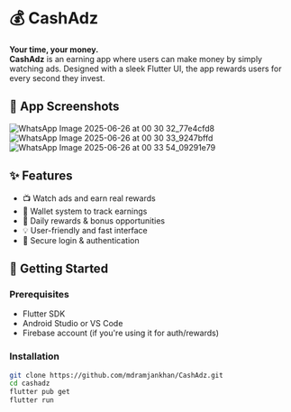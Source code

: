 # 💰 CashAdz

**Your time, your money.**  
**CashAdz** is an earning app where users can make money by simply watching ads. Designed with a sleek Flutter UI, the app rewards users for every second they invest.

## 📱 App Screenshots
![WhatsApp Image 2025-06-26 at 00 30 32_77e4cfd8](https://github.com/user-attachments/assets/a1b7ecc7-4cb4-4083-bcff-ab411e0c5947)
![WhatsApp Image 2025-06-26 at 00 30 33_9247bffd](https://github.com/user-attachments/assets/b3569c56-ca52-48b1-a61d-ed325f022820)
![WhatsApp Image 2025-06-26 at 00 33 54_09291e79](https://github.com/user-attachments/assets/74d0ae1f-58c4-4270-be4f-eb54bfe6faa8)


## ✨ Features
- 📺 Watch ads and earn real rewards
- 👛 Wallet system to track earnings
- 🔄 Daily rewards & bonus opportunities
- 💡 User-friendly and fast interface
- 🔐 Secure login & authentication

## 🚀 Getting Started

### Prerequisites
- Flutter SDK
- Android Studio or VS Code
- Firebase account (if you're using it for auth/rewards)

### Installation

```bash
git clone https://github.com/mdramjankhan/CashAdz.git
cd cashadz
flutter pub get
flutter run
